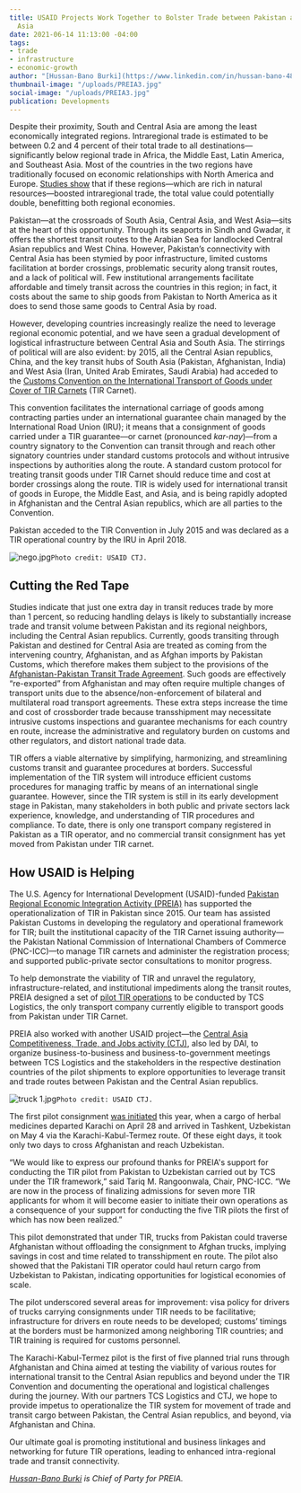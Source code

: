 ```yaml
---
title: USAID Projects Work Together to Bolster Trade between Pakistan and Central
  Asia
date: 2021-06-14 11:13:00 -04:00
tags:
- trade
- infrastructure
- economic-growth
author: "[Hussan-Bano Burki](https://www.linkedin.com/in/hussan-bano-4892bb1b/) "
thumbnail-image: "/uploads/PREIA3.jpg"
social-image: "/uploads/PREIA3.jpg"
publication: Developments
---
```


Despite their proximity, South and Central Asia are among the least economically integrated regions. Intraregional trade is estimated to be between 0.2 and 4 percent of their total trade to all destinations—significantly below regional trade in Africa, the Middle East, Latin America, and Southeast Asia. Most of the countries in the two regions have traditionally focused on economic relationships with North America and Europe. [Studies show](https://mpra.ub.uni-muenchen.de/66436/) that if these regions—which are rich in natural resources—boosted intraregional trade, the total value could potentially double, benefitting both regional economies. 






Pakistan—at the crossroads of South Asia, Central Asia, and West Asia—sits at the heart of this opportunity. Through its seaports in Sindh and Gwadar, it offers the shortest transit routes to the Arabian Sea for landlocked Central Asian republics and West China. However, Pakistan’s connectivity with Central Asia has been stymied by poor infrastructure, limited customs facilitation at border crossings, problematic security along transit routes, and a lack of political will. Few institutional arrangements facilitate affordable and timely transit across the countries in this region; in fact, it costs about the same to ship goods from Pakistan to North America as it does to send those same goods to Central Asia by road. 

However, developing countries increasingly realize the need to leverage regional economic potential, and we have seen a gradual development of logistical infrastructure between Central Asia and South Asia. The stirrings of political will are also evident: by 2015, all the Central Asian republics, China, and the key transit hubs of South Asia (Pakistan, Afghanistan, India) and West Asia (Iran, United Arab Emirates, Saudi Arabia) had acceded to the [Customs Convention on the International Transport of Goods under Cover of TIR Carnets](https://treaties.un.org/Pages/ViewDetails.aspx?src=TREATY&mtdsg_no=XI-A-16&chapter=11&clang=_en) (TIR Carnet). 

This convention facilitates the international carriage of goods among contracting parties under an international guarantee chain managed by the International Road Union (IRU); it means that a consignment of goods carried under a TIR guarantee—or carnet (pronounced *kar-nay*)—from a country signatory to the Convention can transit through and reach other signatory countries under standard customs protocols and without intrusive inspections by authorities along the route. A standard custom protocol for treating transit goods under TIR Carnet should reduce time and cost at border crossings along the route. TIR is widely used for international transit of goods in Europe, the Middle East, and Asia, and is being rapidly adopted in Afghanistan and the Central Asian republics, which are all parties to the Convention. 

Pakistan acceded to the TIR Convention in July 2015 and was declared as a TIR operational country by the IRU in April 2018. 

![nego.jpg](/uploads/nego.jpg)`Photo credit: USAID CTJ.`

## Cutting the Red Tape

Studies indicate that just one extra day in transit reduces trade by more than 1 percent, so reducing handling delays is likely to substantially increase trade and transit volume between Pakistan and its regional neighbors, including the Central Asian republics. Currently, goods transiting through Pakistan and destined for Central Asia are treated as coming from the intervening country, Afghanistan, and as Afghan imports by Pakistan Customs, which therefore makes them subject to the provisions of the [Afghanistan-Pakistan Transit Trade Agreement](https://en.wikipedia.org/wiki/Afghanistan%E2%80%93Pakistan_Transit_Trade_Agreement). Such goods are effectively “re-exported” from Afghanistan and may often require multiple changes of transport units due to the absence/non-enforcement of bilateral and multilateral road transport agreements. These extra steps increase the time and cost of crossborder trade because transshipment may necessitate intrusive customs inspections and guarantee mechanisms for each country en route, increase the administrative and regulatory burden on customs and other regulators, and distort national trade data. 

TIR offers a viable alternative by simplifying, harmonizing, and streamlining customs transit and guarantee procedures at borders. Successful implementation of the TIR system will introduce efficient customs procedures for managing traffic by means of an international single guarantee. However, since the TIR system is still in its early development stage in Pakistan, many stakeholders in both public and private sectors lack experience, knowledge, and understanding of TIR procedures and compliance. To date, there is only one transport company registered in Pakistan as a TIR operator, and no commercial transit consignment has yet moved from Pakistan under TIR carnet.

## How USAID is Helping

The U.S. Agency for International Development (USAID)-funded [Pakistan Regional Economic Integration Activity (PREIA)](https://www.dai.com/our-work/projects/pakistan-regional-economic-integration-activity-preia) has supported the operationalization of TIR in Pakistan since 2015. Our team has assisted Pakistan Customs in developing the regulatory and operational framework for TIR; built the institutional capacity of the TIR Carnet issuing authority—the Pakistan National Commission of International Chambers of Commerce (PNC-ICC)—to manage TIR carnets and administer the registration process; and supported public-private sector consultations to monitor progress.

To help demonstrate the viability of TIR and unravel the regulatory, infrastructure-related, and institutional impediments along the transit routes, PREIA designed a set of [pilot TIR operations](https://uz.usembassy.gov/usaid-facilitates-trade-between-pakistan-and-central-asia/) to be conducted by TCS Logistics, the only transport company currently eligible to transport goods from Pakistan under TIR Carnet. 

PREIA also worked with another USAID project—the [Central Asia Competitiveness, Trade, and Jobs activity (CTJ)](https://www.dai.com/our-work/projects/central-asia-competitiveness-trade-and-jobs-activity-ctj), also led by DAI, to organize business-to-business and business-to-government meetings between TCS Logistics and the stakeholders in the respective destination countries of the pilot shipments to explore opportunities to leverage transit and trade routes between Pakistan and the Central Asian republics.

![truck 1.jpg](/uploads/truck%201.jpg)`Photo credit: USAID CTJ.`

The first pilot consignment [was initiated](https://uz.usembassy.gov/usaid-facilitates-trade-between-pakistan-and-central-asia/) this year, when a cargo of herbal medicines departed Karachi on April 28 and arrived in Tashkent, Uzbekistan on May 4 via the Karachi-Kabul-Termez route. Of these eight days, it took only two days to cross Afghanistan and reach Uzbekistan.

“We would like to express our profound thanks for PREIA's support for conducting the TIR pilot from Pakistan to Uzbekistan carried out by TCS under the TIR framework,” said Tariq M. Rangoonwala, Chair, PNC-ICC. “We are now in the process of finalizing admissions for seven more TIR applicants for whom it will become easier to initiate their own operations as a consequence of your support for conducting the five TIR pilots the first of which has now been realized.”

This pilot demonstrated that under TIR, trucks from Pakistan could traverse Afghanistan without offloading the consignment to Afghan trucks, implying savings in cost and time related to transshipment en route. The pilot also showed that the Pakistani TIR operator could haul return cargo from Uzbekistan to Pakistan, indicating opportunities for logistical economies of scale. 

The pilot underscored several areas for improvement: visa policy for drivers of trucks carrying consignments under TIR needs to be facilitative; infrastructure for drivers en route needs to be developed; customs’ timings at the borders must be harmonized among neighboring TIR countries; and TIR training is required for customs personnel. 

The Karachi-Kabul-Termez pilot is the first of five planned trial runs through Afghanistan and China aimed at testing the viability of various routes for international transit to the Central Asian republics and beyond under the TIR Convention and documenting the operational and logistical challenges during the journey. With our partners TCS Logistics and CTJ, we hope to provide impetus to operationalize the TIR system for movement of trade and transit cargo between Pakistan, the Central Asian republics, and beyond, via Afghanistan and China. 

Our ultimate goal is promoting institutional and business linkages and networking for future TIR operations, leading to enhanced intra-regional trade and transit connectivity.  

*[Hussan-Bano Burki](https://www.linkedin.com/in/hussan-bano-4892bb1b/) is Chief of Party for PREIA.*
